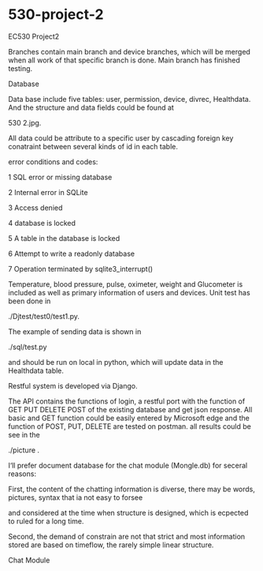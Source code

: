 # 530-project-2

EC530 Project2

Branches contain main branch and device branches, which will be merged when all work of that specific branch is done.
Main branch has finished testing.

Database 

Data base include five tables: user, permission, device, divrec, Healthdata. And the structure and data fields could be found at 


530 2.jpg.


All data could be attribute to a specific user by cascading foreign key conatraint between several kinds of id in each table.


error conditions and codes:


1   SQL error or missing database

2   Internal error in SQLite

3   Access denied

4   database is locked

5   A table in the database is locked

6   Attempt to write a readonly database

7   Operation terminated by sqlite3_interrupt()



Temperature, blood pressure, pulse, oximeter, weight and Glucometer is included as well as primary information of users and devices.
Unit test has been done in 



./Djtest/test0/test1.py.



The example of sending data is shown in 



./sql/test.py 



and should be run on local in python, which will update data in the Healthdata table.








Restful system is developed via Django. 

The API contains the functions of login, a restful port with the function of GET PUT DELETE POST of the existing database and get json response. All basic and GET function could be easily entered by Microsoft edge and the function of POST, PUT, DELETE are tested on postman. all results could be see in the 



./picture .




I‘ll prefer document database for the chat module (Mongle.db) for seceral reasons:

First, the content of the chatting information is diverse, there may be words, pictures, syntax that ia not easy to forsee

and considered at the time when structure is designed, which is ecpected to ruled for a long time.

Second, the demand of constrain are not that strict and most information stored are based on timeflow, the rarely simple linear structure.







Chat Module
